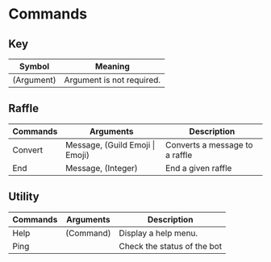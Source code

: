 # Commands

## Key 
| Symbol      | Meaning                        |
| ----------- | ------------------------------ |
| (Argument)  | Argument is not required.      |

## Raffle
| Commands | Arguments                       | Description                    |
| -------- | ------------------------------- | ------------------------------ |
| Convert  | Message, (Guild Emoji \| Emoji) | Converts a message to a raffle |
| End      | Message, (Integer)              | End a given raffle             |

## Utility
| Commands | Arguments | Description                 |
| -------- | --------- | --------------------------- |
| Help     | (Command) | Display a help menu.        |
| Ping     |           | Check the status of the bot |

